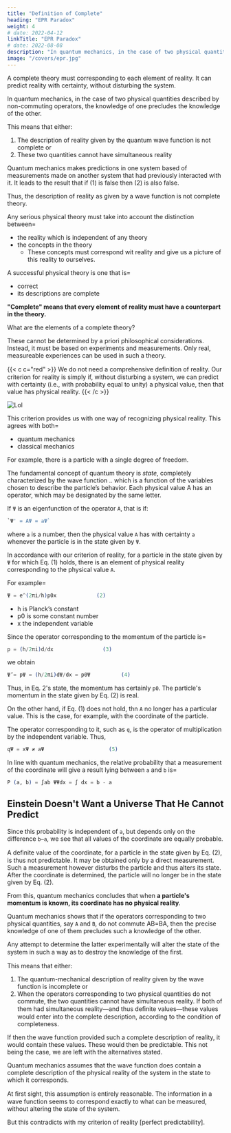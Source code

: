 ```yaml
---
title: "Definition of Complete"
heading: "EPR Paradox"
weight: 4
# date: 2022-04-12
linkTitle: "EPR Paradox"
# date: 2022-08-08
description: "In quantum mechanics, in the case of two physical quantities described by non-commuting operators, the knowledge of one precludes the knowledge of the other"
image: "/covers/epr.jpg"
---
```



<!--               A. EINSTEIN, B. PODOLSKY AND N. ROSEN, Institute for Advanced Study, Princeton, New Jersey
                                                  (Received March 25, 1935) -->

A complete theory must corresponding to each element of reality. It can predict <!-- A sufﬁcient condition for the --> reality <!-- of a physical quantity is the possibility of predicting it --> with certainty, without disturbing the system. 

In quantum mechanics, in the case of two physical quantities described by non-commuting operators, the knowledge of one precludes the knowledge of the other. 

This means that either:

1. The description of reality given by the quantum wave function is not complete or
2. These two quantities cannot have simultaneous reality 

Quantum mechanics makes predictions in one system based of measurements made on another system that had previously interacted with it.  It leads to the result that if (1) is false then (2) is also false. 

Thus, the description of reality as given by a wave function is not complete theory.

Any serious physical theory must take into account the distinction between= 
- the reality which is independent of any theory
- the <!-- physical  -->concepts <!-- with which the --> in the theory 
  - These concepts must correspond wit reality and give us a picture of this reality to ourselves. 

A successful physical theory is one that is= 
- correct
- its descriptions are complete

**"Complete" means that every element of reality must have a counterpart in the theory.** 

What are the elements of a complete theory? 

These cannot be determined by a priori philosophical considerations. Instead, it must be based on experiments and measurements.   Only real, measureable experiences can be used in such a theory.  

<!-- We next ask It is the  second question that we wish to consider here, as  applied to quantum mechanics.  -->

{{< c c="red" >}}
We do not need a comprehensive deﬁnition of reality. Our criterion for reality is simply if, without disturbing a system, we can predict with certainty (i.e., with probability equal to unity) a physical value, then that value has  physical reality.
{{< /c >}}

![Lol](/icons/einbla.png)

This criterion <!-- is far from exhausting all possible ways of recognizing a physical reality, at least --> provides us with one way of recognizing physical reality. This agrees with both= 
- quantum mechanics
- classical mechanics


For example, there is a particle  <!-- merely as a sufﬁcient, condition of reality, this  quantum—mechanical ideas of reality. To illustrate the ideas involved let us consider                                                                P(a,b)=.fbtlgldx=fbdx=b——a.               (6) the quantum—mechanical description of the a behavior of a particle having --> with a single degree of freedom. 

The fundamental concept of quantum theory is *state*, completely characterized by the wave function .. which is a function of the variables chosen to describe the particle’s behavior. Each physical value A has an operator, which may be designated by the same letter.

If `Ψ` is  an eigenfunction of the operator `A`, that is if:

```elixir
`Ψ' = AΨ = aΨ`
```

where `a` is a number, then the physical value `A` has with certainty `a` whenever the particle is in the state given by `Ψ`. 

In accordance with our criterion of reality, for a particle in the state given by `Ψ` for which Eq. (1) holds, there is an element of physical reality corresponding to the physical value `A`. 

For example= 

```elixir
Ψ = e^(2πi/h)p0x             (2)   
```

- h is Planck’s constant
- p0 is some constant number
- x the independent variable

Since the operator corresponding to the momentum of the particle is= 

```elixir
p = (h/2πi)d/dx                (3)   
```

we obtain                                             

```elixir
Ψ’= pΨ = (h/2πi)dΨ/dx = p0Ψ          (4)
```

Thus, in Eq. 2's state, the momentum has certainly `p0`. The particle's momentum in the state given by Eq. (2) is real.   

On the other hand, if Eq. (1) does not hold, thn `A` no longer has a particular value. This is the case, for example, with the coordinate of the particle. 

The operator corresponding to it, such as `q`, is the operator of multiplication by the independent variable. Thus, 

```elixir
qΨ = xΨ ≠ aΨ                     (5)   
```        

In line with quantum mechanics, the relative probability that a measurement of the coordinate will give a result lying between `a` and `b` is=  

```elixir
P (a, b) = ∫ab ΨΨdx = ∫ dx = b - a
```


## Einstein Doesn't Want a Universe That He Cannot Predict 

Since this probability is independent of `a`, but depends only on the difference `b—a`, we see that all values of the coordinate are equally probable.  

A deﬁnite value of the coordinate, for a particle in the state given by Eq. (2), is thus not predictable. It may be obtained only by a direct measurement. Such a measurement however disturbs the particle and thus alters its state. After the coordinate is determined, the particle will no longer be in the state given by Eq. (2). 

From this, quantum mechanics concludes that when **a particle's momentum is known, its coordinate has no physical reality**.

Quantum mechanics shows that if the operators corresponding to two physical quantities, say `A` and `B`, do not commute AB=BA, then the precise knowledge of one of them precludes such a knowledge of the other. 

Any attempt to determine the latter experimentally will alter the state of the system in such a way as to destroy the knowledge of the ﬁrst.

This means that either:

1. The quantum-mechanical description of reality given by the wave function is incomplete or
2. When the operators corresponding to two physical quantities do not commute, the two quantities cannot have simultaneous reality. If both of them had simultaneous reality—and thus deﬁnite values—these values would enter into the complete description, according to the condition of completeness. 

If then the wave function provided such a complete description of reality, it would contain these values. These would then be predictable. This not being the case, we are left with the alternatives stated.

Quantum mechanics assumes that the wave function does contain a complete description of the physical reality of the system in the state to which it corresponds.

At ﬁrst sight, this assumption is entirely reasonable. The information in a wave function seems to correspond exactly to what can be measured, without altering the state of the system. 

But this contradicts with my <!-- We shall show, however, that this assumption, together with the --> criterion of reality [perfect predictability].